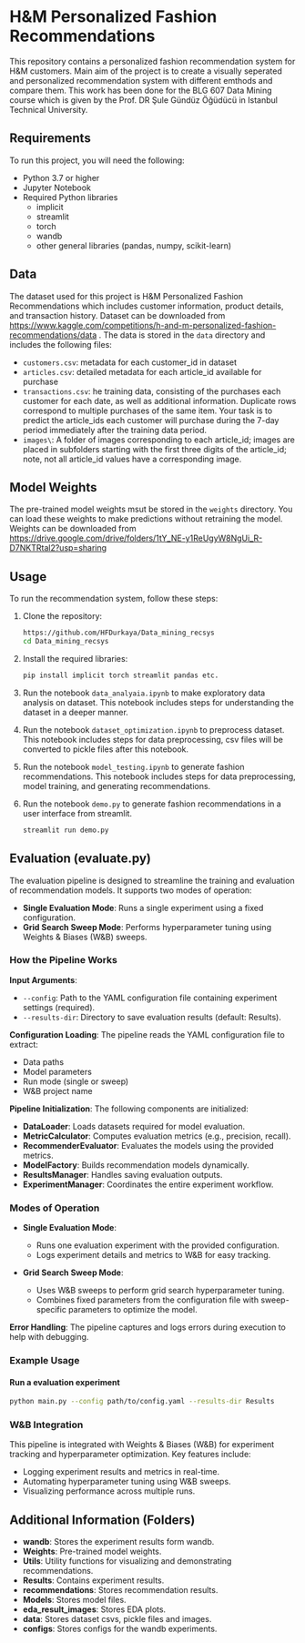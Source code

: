 # H&M Personalized Fashion Recommendations

This repository contains a personalized fashion recommendation system for H&M customers. Main aim of the project is to create a visually seperated and personalized recommendation system with different emthods and compare them. This work has been done for the BLG 607 Data Mining course which is given by the Prof. DR Şule Gündüz Öğüdücü in Istanbul Technical University.

## Requirements

To run this project, you will need the following:

- Python 3.7 or higher
- Jupyter Notebook
- Required Python libraries 
    - implicit
    - streamlit
    - torch
    - wandb
    - other general libraries (pandas, numpy, scikit-learn)


## Data

The dataset used for this project is H&M Personalized Fashion Recommendations which includes customer information, product details, and transaction history. Dataset can be downloaded from https://www.kaggle.com/competitions/h-and-m-personalized-fashion-recommendations/data  . The data is stored in the `data` directory and includes the following files:

- `customers.csv`: metadata for each customer_id in dataset
- `articles.csv`: detailed metadata for each article_id available for purchase
- `transactions.csv`: he training data, consisting of the purchases each customer for each date, as well as additional information. Duplicate rows correspond to multiple purchases of the same item. Your task is to predict the article_ids each customer will purchase during the 7-day period immediately after the training data period.
- `images\`: A folder of images corresponding to each article_id; images are placed in subfolders starting with the first three digits of the article_id; note, not all article_id values have a corresponding image.

## Model Weights

The pre-trained model weights msut be stored in the `weights` directory.  You can load these weights to make predictions without retraining the model. Weights can be downloaded from https://drive.google.com/drive/folders/1tY_NE-y1ReUgyW8NgUi_R-D7NKTRtal2?usp=sharing

## Usage

To run the recommendation system, follow these steps:

1. Clone the repository:
    ```bash
    https://github.com/HFDurkaya/Data_mining_recsys
    cd Data_mining_recsys
    ```

2. Install the required libraries:
    ```bash
    pip install implicit torch streamlit pandas etc.
    ```
3. Run the notebook `data_analyaia.ipynb` to make exploratory data analysis on  dataset. This notebook includes steps for understanding the dataset in a deeper manner.

4. Run the notebook `dataset_optimization.ipynb` to preprocess dataset. This notebook includes steps for data preprocessing, csv files will be converted to pickle files after this notebook.

5. Run the notebook `model_testing.ipynb` to generate fashion recommendations. This notebook includes steps for data preprocessing, model training, and generating recommendations.

6. Run the notebook `demo.py` to generate fashion recommendations in a user interface from streamlit.
    ```bash
    streamlit run demo.py
    ```

 


## Evaluation (evaluate.py)

The evaluation pipeline is designed to streamline the training and evaluation of recommendation models. It supports two modes of operation:

- **Single Evaluation Mode**: Runs a single experiment using a fixed configuration.
- **Grid Search Sweep Mode**: Performs hyperparameter tuning using Weights & Biases (W&B) sweeps.

### How the Pipeline Works

**Input Arguments**:
- `--config`: Path to the YAML configuration file containing experiment settings (required).
- `--results-dir`: Directory to save evaluation results (default: Results).

**Configuration Loading**: The pipeline reads the YAML configuration file to extract:
- Data paths
- Model parameters
- Run mode (single or sweep)
- W&B project name

**Pipeline Initialization**: The following components are initialized:
- **DataLoader**: Loads datasets required for model evaluation.
- **MetricCalculator**: Computes evaluation metrics (e.g., precision, recall).
- **RecommenderEvaluator**: Evaluates the models using the provided metrics.
- **ModelFactory**: Builds recommendation models dynamically.
- **ResultsManager**: Handles saving evaluation outputs.
- **ExperimentManager**: Coordinates the entire experiment workflow.

### Modes of Operation

- **Single Evaluation Mode**:
    - Runs one evaluation experiment with the provided configuration.
    - Logs experiment details and metrics to W&B for easy tracking.

- **Grid Search Sweep Mode**:
    - Uses W&B sweeps to perform grid search hyperparameter tuning.
    - Combines fixed parameters from the configuration file with sweep-specific parameters to optimize the model.

**Error Handling**: The pipeline captures and logs errors during execution to help with debugging.

### Example Usage

#### Run a evaluation experiment
```bash
python main.py --config path/to/config.yaml --results-dir Results
```


### W&B Integration

This pipeline is integrated with Weights & Biases (W&B) for experiment tracking and hyperparameter optimization. Key features include:

- Logging experiment results and metrics in real-time.
- Automating hyperparameter tuning using W&B sweeps.
- Visualizing performance across multiple runs.



## Additional Information (Folders)


- **wandb**: Stores the experiment results form wandb.
- **Weights**: Pre-trained model weights.
- **Utils**: Utility functions for visualizing and demonstrating recommendations.
- **Results**: Contains experiment results.
- **recommendations**: Stores recommendation results.
- **Models**: Stores model files.
- **eda_result_images**: Stores EDA plots.
- **data**: Stores dataset csvs, pickle files and images.
- **configs**: Stores configs for the wandb experiments.
